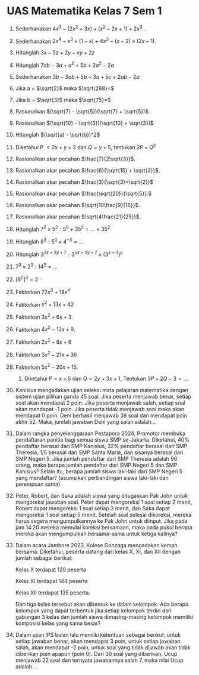 # UAS Matematika Kelas 7 Sem 1

1. Sederhanakan $4x^3 - (2x^2 + 3x) + (x^2 - 2x + 1) + 2x^3$..
2. Sederhanakan $2x^4 - x^3 \times (1 - x) + 4x^3 - (x - 2) \times (2x - 1)$.
3. Hitunglah $3x - 5z + 2y - xy + 2z$
4. Hitunglah $7ab - 3a + a^2 +5b +2a^2 - 2a$
5. Sederhanakan $3b - 3ab + 5b +3a +5c +2ab - 2a$
6. Jika a = $\sqrt{2}$ maka $\sqrt{288}=$
7. Jika b = $\sqrt{3}$ maka $\sqrt{75}=$
8. Rasionalkan $(\sqrt{7} - \sqrt{5})(\sqrt{7} + \sqrt{5})$.
9. Rasionalkan $(\sqrt{10} - \sqrt{3})(\sqrt{10} + \sqrt{3})$
10. Hitunglah $(\sqrt{a} - \sqrt{b})^2$ 
11. Diketahui P $=2x+y+3$ dan $Q = y+5$, tentukan  $2P + Q^2$
12. Rasionalkan akar pecahan $\frac{7}{2\sqrt{3}}$.
13. Rasionalkan akar pecahan $\frac{6}{\sqrt{15} + \sqrt{3}}$.
14. Rasionalkan akar pecahan $\frac{3}{\sqrt{3}+\sqrt{2}}$
15. Rasionalkan akar pecahan $\frac{\sqrt{20}}{\sqrt{5}}.$
16. Rasionalkan akar pecahan $\sqrt{10\frac{9}{16}}$.
17. Rasionalkan akar pecahan $\sqrt{4\frac{21}{25}}$.
18. Hitunglah $7^2 \times 5^2 : 5^0 + 35^2 = ... \times 35^2$
19. Hitunglah $8^2 : 5^0 \times 4^{-3} = ...$
20. Hitunglah $3^{2x+3y+7} : 3^{5x+2y+7} \times (3^{x+3})^y$
21. $7^3 \times 2^3 : 14^2 =...$
22. $[8^2]^3 = 2^{...}$
23. Faktorkan $72x^3 + 18x^4$ 
24. Faktorkan $x^2 +13x +42$
25. Faktorkan $3x^2 + 6x + 3.$
26. Faktorkan $4x^2 - 12x + 9$.
27. Faktorkan $2x^2 + 8x + 6$
28. Faktorkan $3x^2 - 21x + 36$
29. Faktorkan $5x^2 - 20x + 15$.
    1. Diketahui $P = x + 5$ dan $Q = 2y + 3x + 1$, Tentukan $3P+2Q-3=…$
30. Kanisius mengadakan ujian seleksi mata pelajaran matematika dengan sistem ujian pilihan ganda 45 soal. Jika peserta menjawab benar, setiap soal akan mendapat 2 poin. Jika peserta menjawab salah, setiap soal akan mendapat -1 poin. Jika peserta tidak menjawab soal maka akan mendapat 0 poin. Deni berhasil menjawab 38 soal dan mendapat poin akhir 52. Maka, jumlah jawaban Deni yang salah adalah…
31. Dalam rangka penyelenggaraan Pestapora 2024, Promotor membuka pendaftaran panitia bagi semua siswa SMP se-Jakarta. Diketahui, 40% pendaftar berasal dari SMP Kanisius, 32% pendaftar berasal dari SMP Theresia, 1/5 berasal dari SMP Santa Maria, dan sisanya berasal dari SMP Negeri 5. Jika jumlah pendaftar dari SMP Theresia adalah 96 orang, maka berapa jumlah pendaftar dari SMP Negeri 5 dan SMP Kanisius? Selain itu, berapa jumlah siswa laki-laki dari SMP Negeri 5 yang mendaftar? (asumsikan perbandingan siswa laki-laki dan perempuan sama).
32. Peter, Robert, dan Saka adalah siswa yang ditugaskan Pak John untuk mengoreksi jawaban soal. Peter dapat mengoreksi 1 soal setiap 2 menit, Robert dapat mengoreksi 1 soal setiap 3 menit, dan Saka dapat mengoreksi 1 soal setiap 5 menit. Setelah soal selesai dikoreksi, mereka harus segera mengumpulkannya ke Pak John untuk diinput. Jika pada jam 14.20 mereka memulai koreksi bersamaan, maka pada pukul berapa mereka akan mengumpulkan bersama-sama untuk ketiga kalinya?
33. Dalam acara Jambore 2023, Kolese Gonzaga mengadakan kemah bersama. Diketahui, peserta datang dari kelas X, XI, dan XII dengan jumlah sebagai berikut:
    
    Kelas X terdapat 120 peserta
    
    Kelas XI terdapat 144 peserta
    
    Kelas XII terdapat 135 peserta.
    
    Dari tiga kelas tersebut akan dibentuk ke dalam kelompok. Ada berapa kelompok yang dapat terbentuk jika setiap kelompok terdiri dari gabungan 3 kelas dan jumlah siswa dimasing-masing kelompok memiliki komposisi kelas yang sama besar?
    
34. Dalam ujian IPS bulan lalu memliki ketentuan sebagai berikut; untuk setiap jawaban benar, akan mendapat 3 poin, untuk setiap jawaban salah, akan mendapat -2 poin, untuk soal yang tidak dijawab akan tidak diberikan poin apapun (poin 0). Dari 30 soal yang diberikan, Ucup menjawab 22 soal dan ternyata jawabannya salah 7, maka nilai Ucup adalah….